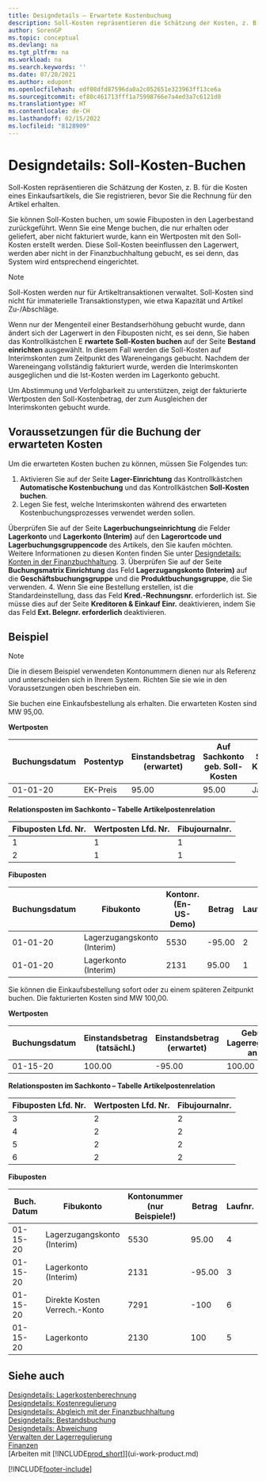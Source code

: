 ```yaml
---
title: Designdetails – Erwartete Kostenbuchung
description: Soll-Kosten repräsentieren die Schätzung der Kosten, z. B. für die Kosten eines Einkaufsartikels, die Sie registrieren, bevor Sie die Rechnung für den Artikel erhalten.
author: SorenGP
ms.topic: conceptual
ms.devlang: na
ms.tgt_pltfrm: na
ms.workload: na
ms.search.keywords: ''
ms.date: 07/20/2021
ms.author: edupont
ms.openlocfilehash: edf08dfd87596da0a2c052651e323963ff13ce6a
ms.sourcegitcommit: ef80c461713fff1a75998766e7a4ed3a7c6121d0
ms.translationtype: HT
ms.contentlocale: de-CH
ms.lasthandoff: 02/15/2022
ms.locfileid: "8128909"
---
```

# <a name="design-details-expected-cost-posting"></a>Designdetails: Soll-Kosten-Buchen
Soll-Kosten repräsentieren die Schätzung der Kosten, z. B. für die Kosten eines Einkaufsartikels, die Sie registrieren, bevor Sie die Rechnung für den Artikel erhalten.  

 Sie können Soll-Kosten buchen, um sowie Fibuposten in den Lagerbestand zurückgeführt. Wenn Sie eine Menge buchen, die nur erhalten oder geliefert, aber nicht fakturiert wurde, kann ein Wertposten mit den Soll-Kosten erstellt werden. Diese Soll-Kosten beeinflussen den Lagerwert, werden aber nicht in der Finanzbuchhaltung gebucht, es sei denn, das System wird entsprechend eingerichtet.  

> [!NOTE]  
>  Soll-Kosten werden nur für Artikeltransaktionen verwaltet. Soll-Kosten sind nicht für immaterielle Transaktionstypen, wie etwa Kapazität und Artikel Zu-/Abschläge.  

 Wenn nur der Mengenteil einer Bestandserhöhung gebucht wurde, dann ändert sich der Lagerwert in den Fibuposten nicht, es sei denn, Sie haben das Kontrollkästchen E **rwartete Soll-Kosten buchen** auf der Seite **Bestand einrichten** ausgewählt. In diesem Fall werden die Soll-Kosten auf Interimskonten zum Zeitpunkt des Wareneingangs gebucht. Nachdem der Wareneingang vollständig fakturiert wurde, werden die Interimskonten ausgeglichen und die Ist-Kosten werden im Lagerkonto gebucht.  

 Um Abstimmung und Verfolgbarkeit zu unterstützen, zeigt der fakturierte Wertposten den Soll-Kostenbetrag, der zum Ausgleichen der Interimskonten gebucht wurde.  

## <a name="prerequisites-for-posting-expected-costs"></a>Voraussetzungen für die Buchung der erwarteten Kosten

Um die erwarteten Kosten buchen zu können, müssen Sie Folgendes tun:
1. Aktivieren Sie auf der Seite **Lager-Einrichtung** das Kontrollkästchen **Automatische Kostenbuchung** und das Kontrollkästchen **Soll-Kosten buchen**.
2. Legen Sie fest, welche Interimskonten während des erwarteten Kostenbuchungsprozesses verwendet werden sollen.  

  Überprüfen Sie auf der Seite **Lagerbuchungseinrichtung** die Felder **Lagerkonto** und **Lagerkonto (Interim)** auf den **Lagerortcode und Lagerbuchungsgruppencode** des Artikels, den Sie kaufen möchten. Weitere Informationen zu diesen Konten finden Sie unter [Designdetails: Konten in der Finanzbuchhaltung](design-details-accounts-in-the-general-ledger.md).
3. Überprüfen Sie auf der Seite **Buchungsmatrix Einrichtung** das Feld **Lagerzugangskonto (Interim)** auf die **Geschäftsbuchungsgruppe** und die **Produktbuchungsgruppe**, die Sie verwenden.
4. Wenn Sie eine Bestellung erstellen, ist die Standardeinstellung, dass das Feld **Kred.-Rechnungsnr.** erforderlich ist. Sie müsse dies auf der Seite **Kreditoren & Einkauf Einr.** deaktivieren, indem Sie das Feld **Ext. Belegnr. erforderlich** deaktivieren.

## <a name="example"></a>Beispiel  

> [!NOTE]  
> Die in diesem Beispiel verwendeten Kontonummern dienen nur als Referenz und unterscheiden sich in Ihrem System. Richten Sie sie wie in den Voraussetzungen oben beschrieben ein.

Sie buchen eine Einkaufsbestellung als erhalten. Die erwarteten Kosten sind MW 95,00.  

 **Wertposten**  

|Buchungsdatum|Postentyp|Einstandsbetrag (erwartet)|Auf Sachkonto geb. Soll-Kosten|Soll-Kosten|Lagerposten Laufnr.|Laufnr.|  
|------------------|----------------|------------------------------|----------------------------------|-------------------|---------------------------|---------------|  
|01-01-20|EK-Preis|95.00|95.00|Ja|1|1|  

 **Relationsposten im Sachkonto – Tabelle Artikelpostenrelation**  

|Fibuposten Lfd. Nr.|Wertposten Lfd. Nr.|Fibujournalnr.|  
|--------------------|---------------------|-----------------------|  
|1|1|1|  
|2|1|1|  

 **Fibuposten**  

|Buchungsdatum|Fibukonto|Kontonr. (En-US-Demo)|Betrag|Laufnr.|  
|------------------|------------------|---------------------------------|------------|---------------|  
|01-01-20|Lagerzugangskonto (Interim)|5530|-95.00|2|  
|01-01-20|Lagerkonto (Interim)|2131|95.00|1|  

 Sie können die Einkaufsbestellung sofort oder zu einem späteren Zeitpunkt buchen. Die fakturierten Kosten sind MW 100,00.  

 **Wertposten**  

|Buchungsdatum|Einstandsbetrag (tatsächl.)|Einstandsbetrag (erwartet)|Gebuchte Lagerregulierung an G/L|Soll-Kosten|Lagerposten Laufnr.|Laufnr.|  
|------------------|----------------------------|------------------------------|-------------------------|-------------------|---------------------------|---------------|  
|01-15-20|100.00|-95.00|100.00|Nein|1|2|  

 **Relationsposten im Sachkonto – Tabelle Artikelpostenrelation**  

|Fibuposten Lfd. Nr.|Wertposten Lfd. Nr.|Fibujournalnr.|  
|--------------------|---------------------|-----------------------|  
|3|2|2|  
|4|2|2|  
|5|2|2|  
|6|2|2|  

 **Fibuposten**  

|Buch. Datum|Fibukonto|Kontonummer (nur Beispiele!)|Betrag|Laufnr.|  
|------------------|------------------|---------------------------------|------------|---------------|  
|01-15-20|Lagerzugangskonto (Interim)|5530|95.00|4|  
|01-15-20|Lagerkonto (Interim)|2131|-95.00|3|  
|01-15-20|Direkte Kosten Verrech.-Konto|7291|-100|6|  
|01-15-20|Lagerkonto|2130|100|5|  

## <a name="see-also"></a>Siehe auch
 [Designdetails: Lagerkostenberechnung](design-details-inventory-costing.md)   
 [Designdetails: Kostenregulierung](design-details-cost-adjustment.md)   
 [Designdetails: Abgleich mit der Finanzbuchhaltung](design-details-reconciliation-with-the-general-ledger.md)   
 [Designdetails: Bestandsbuchung](design-details-inventory-posting.md)   
 [Designdetails: Abweichung](design-details-variance.md)  
 [Verwalten der Lagerregulierung](finance-manage-inventory-costs.md)  
 [Finanzen](finance.md)  
 [Arbeiten mit [!INCLUDE[prod_short](includes/prod_short.md)]](ui-work-product.md)


[!INCLUDE[footer-include](includes/footer-banner.md)]
